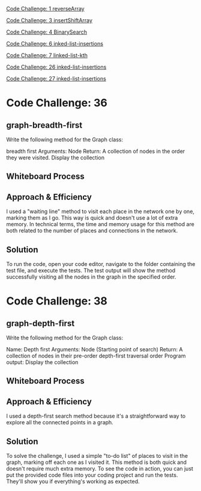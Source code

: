 [Code Challenge: 1 reverseArray](Code1.md)

[Code Challenge: 3 insertShiftArray](Code3.md)

[Code Challenge: 4 BinarySearch ](Code4.md)

[Code Challenge: 6 inked-list-insertions](Code6.md)

[Code Challenge: 7 linked-list-kth](Code7.md)

[Code Challenge: 26 inked-list-insertions](Code6.md)

[Code Challenge: 27 inked-list-insertions](Code6.md)

# Code Challenge: 36

## graph-breadth-first
Write the following method for the Graph class:

breadth first
Arguments: Node
Return: A collection of nodes in the order they were visited.
Display the collection

## Whiteboard Process
<!-- Embedded whiteboard image -->

## Approach & Efficiency

I used a "waiting line" method to visit each place in the network one by one, marking them as I go. This way is quick and doesn't use a lot of extra memory. In technical terms, the time and memory usage for this method are both related to the number of places and connections in the network.

## Solution

To run the code, open your code editor, navigate to the folder containing the test file, and execute the tests. The test output will show the method successfully visiting all the nodes in the graph in the specified order.

# Code Challenge: 38

## graph-depth-first
Write the following method for the Graph class:

Name: Depth first
Arguments: Node (Starting point of search)
Return: A collection of nodes in their pre-order depth-first traversal order
Program output: Display the collection

## Whiteboard Process
<!-- Embedded whiteboard image -->

## Approach & Efficiency

I used a depth-first search method because it's a straightforward way to explore all the connected points in a graph.

## Solution
To solve the challenge, I used a simple "to-do list" of places to visit in the graph, marking off each one as I visited it. This method is both quick and doesn't require much extra memory.
To see the code in action, you can just put the provided code files into your coding project and run the tests. They'll show you if everything's working as expected.
